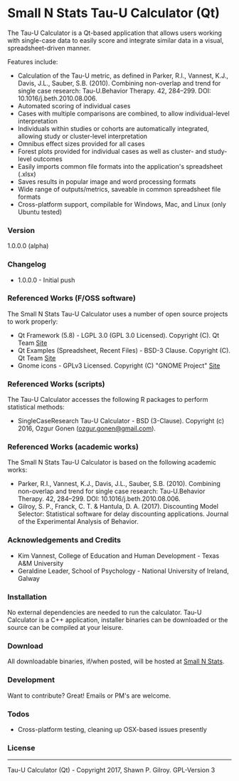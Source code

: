 # Small N Stats Tau-U Calculator (Qt)
The Tau-U Calculator is a Qt-based application that allows users working with single-case data to easily score and integrate similar data in a visual, spreadsheet-driven manner.

Features include:
  - Calculation of the Tau-U metric, as defined in Parker, R.I., Vannest, K.J., Davis, J.L., Sauber, S.B. (2010). Combining non-overlap and trend for single case research: Tau-U.Behavior Therapy. 42, 284–299. DOI: 10.1016/j.beth.2010.08.006.
  - Automated scoring of individual cases
  - Cases with multiple comparisons are combined, to allow individual-level interpretation
  - Individuals within studies or cohorts are automatically integrated, allowing study or cluster-level interpretation
  - Omnibus effect sizes provided for all cases
  - Forest plots provided for individual cases as well as cluster- and study-level outcomes
  - Easily imports common file formats into the application's spreadsheet (.xlsx)
  - Saves results in popular image and word processing formats
  - Wide range of outputs/metrics, saveable in common spreadsheet file formats
  - Cross-platform support, compilable for Windows, Mac, and Linux (only Ubuntu tested)

### Version
1.0.0.0 (alpha)

### Changelog
 * 1.0.0.0 - Initial push

### Referenced Works (F/OSS software)
The Small N Stats Tau-U Calculator uses a number of open source projects to work properly:
* Qt Framework (5.8) - LGPL 3.0 (GPL 3.0 Licensed). Copyright (C). Qt Team [Site](https://www.qt.io/)
* Qt Examples (Spreadsheet, Recent Files) - BSD-3 Clause. Copyright (C). Qt Team [Site](https://www.qt.io/)
* Gnome icons - GPLv3 Licensed. Copyright (C) "GNOME Project" [Site](http://www.gnome.org)

### Referenced Works (scripts)
The Tau-U Calculator accesses the following R packages to perform statistical methods:
* SingleCaseResearch Tau-U Calculator - BSD (3-Clause). Copyright (c) 2016, Ozgur Gonen (ozgur.gonen@gmail.com).

### Referenced Works (academic works)
The Small N Stats Tau-U Calculator is based on the following academic works:
* Parker, R.I., Vannest, K.J., Davis, J.L., Sauber, S.B. (2010). Combining non-overlap and trend for single case research: Tau-U.Behavior Therapy. 42, 284–299. DOI: 10.1016/j.beth.2010.08.006.
* Gilroy, S. P., Franck, C. T. & Hantula, D. A. (2017). Discounting Model Selector: Statistical software for delay discounting applications. Journal of the Experimental Analysis of Behavior.

### Acknowledgements and Credits
* Kim Vannest, College of Education and Human Development - Texas A&M University
* Geraldine Leader, School of Psychology - National University of Ireland, Galway

### Installation
No external dependencies are needed to run the calculator. Tau-U Calculator is a C++ application, installer binaries can be downloaded or the source can be compiled at your leisure.

### Download
All downloadable binaries, if/when posted, will be hosted at [Small N Stats](http://www.smallnstats.com).

### Development
Want to contribute? Great! Emails or PM's are welcome.

### Todos
 - Cross-platform testing, cleaning up OSX-based issues presently

### License
----
Tau-U Calculator (Qt) - Copyright 2017, Shawn P. Gilroy. GPL-Version 3
